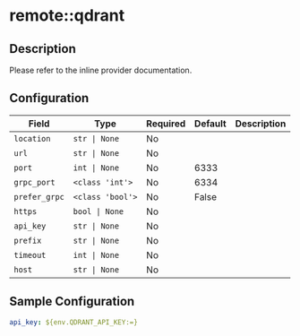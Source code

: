 # remote::qdrant

## Description


Please refer to the inline provider documentation.


## Configuration

| Field | Type | Required | Default | Description |
|-------|------|----------|---------|-------------|
| `location` | `str \| None` | No |  |  |
| `url` | `str \| None` | No |  |  |
| `port` | `int \| None` | No | 6333 |  |
| `grpc_port` | `<class 'int'>` | No | 6334 |  |
| `prefer_grpc` | `<class 'bool'>` | No | False |  |
| `https` | `bool \| None` | No |  |  |
| `api_key` | `str \| None` | No |  |  |
| `prefix` | `str \| None` | No |  |  |
| `timeout` | `int \| None` | No |  |  |
| `host` | `str \| None` | No |  |  |

## Sample Configuration

```yaml
api_key: ${env.QDRANT_API_KEY:=}

```


